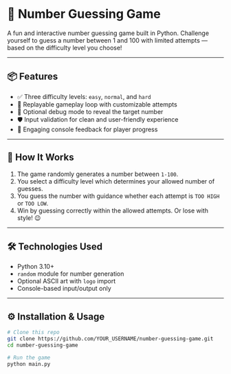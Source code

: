 # 🎯 Number Guessing Game

A fun and interactive number guessing game built in Python. Challenge yourself to guess a number between 1 and 100 with limited attempts — based on the difficulty level you choose!

---

## 📦 Features

- ✅ Three difficulty levels: `easy`, `normal`, and `hard`
- 🔁 Replayable gameplay loop with customizable attempts
- 🧪 Optional debug mode to reveal the target number
- 🛡️ Input validation for clean and user-friendly experience
- 🎉 Engaging console feedback for player progress

---

## 🧠 How It Works

1. The game randomly generates a number between `1-100`.
2. You select a difficulty level which determines your allowed number of guesses.
3. You guess the number with guidance whether each attempt is `TOO HIGH` or `TOO LOW`.
4. Win by guessing correctly within the allowed attempts. Or lose with style! 😉

---

## 🛠️ Technologies Used

- Python 3.10+
- `random` module for number generation
- Optional ASCII art with `logo` import
- Console-based input/output only

---

## ⚙️ Installation & Usage

```bash
# Clone this repo
git clone https://github.com/YOUR_USERNAME/number-guessing-game.git
cd number-guessing-game

# Run the game
python main.py
